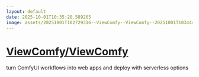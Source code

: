 ```yaml
---
layout: default
date: 2025-10-01T10:35:20.589265
image: assets/20251001T102729316--ViewComfy--ViewComfy--20251001T103444708--cropped.png
---
```


# [ViewComfy/ViewComfy](https://github.com/ViewComfy/ViewComfy)

turn ComfyUI workflows into web apps and deploy with serverless options
